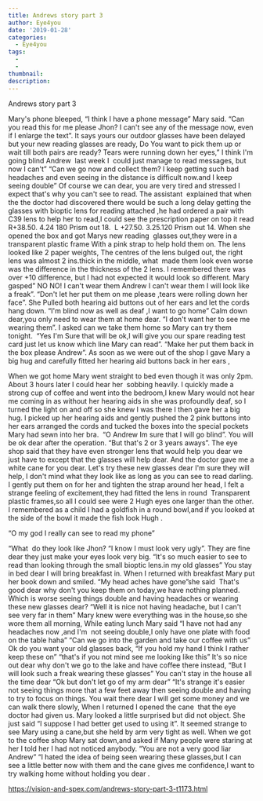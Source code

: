 ```yaml
---
title: Andrews story part 3
author: Eye4you
date: '2019-01-28'
categories:
  - Eye4you
tags:
  - 
  - 
thumbnail: 
description: 
---
```


Andrews story part 3 

Mary's phone bleeped,
“I think I have a phone message” Mary said.
“Can you read this for me please Jhon? I can't see any of the message now, even if I enlarge the text”.
It says yours our outdoor glasses have been delayed but your new reading glasses are ready,
Do You want to pick them up or wait till both pairs are ready?
Tears were running down her eyes,” I think I'm going blind Andrew  last week I  could just manage to read messages, but now I can't”
“Can we go now and collect them? I keep getting such bad headaches and even seeing in the distance is difficult now.and I keep seeing double”
Of course we can dear, you are very tired and stressed I expect that's why you can't see to read.
The assistant  explained that when the the doctor had discovered there would be such a long delay getting the glasses with bioptic lens for reading attached ,he had ordered a pair with C39 lens to help her to read,I could see the prescription paper on top it read R+38.50. 4.24 180 Prism out 18.
 L +27.50. 3.25.120 Prism out 14.
When she opened the box and got Marys new reading  glasses out,they were in a transparent plastic frame With a pink strap to help hold them on.
The lens looked like 2 paper weights,
The centres of the lens bulged out, the right lens was almost 2 ins.thick in the middle, what  made them look even worse was the difference in the thickness of the 2 lens.
I remembered there was over +10 difference, but I had not expected it would look so different.
Mary gasped” NO NO! I can't wear them Andrew I can't wear them I will look like a freak”.
“Don't let her put them on me please ,tears were rolling down her face”.
She Pulled both hearing aid buttons out of her ears and let the cords hang down.
“I'm blind now as well as deaf ,I want to go home”
Calm down dear,you only need to wear them at home dear.
“I don't want her to see me wearing them”.
I asked can we take them home so Mary can try them tonight. 
“Yes I'm Sure that will be ok,I will give you our spare reading test card just let us know which line Mary can read”.
“Make her put them back in the box please Andrew”.
As soon as we were out of the shop I gave Mary a big hug and carefully fitted her hearing aid buttons back in her ears ,

When we got home Mary went straight to bed even though it was only 2pm.
About 3 hours later I could hear her  sobbing heavily.
I quickly made a strong cup of coffee and went into the bedroom,I knew Mary would not hear me coming in as without her hearing aids in she was profoundly deaf, so I turned the light on and off so she knew I was there I then gave her a big hug.
I picked up her hearing aids and gently pushed the 2 pink buttons into her ears arranged the cords and tucked the boxes into the special pockets Mary had sewn into her bra. 
“O Andrew Im sure that I will go blind”.
You will be ok dear after the operation.
“But that's 2 or 3 years aways”.
The eye shop said that they have even stronger lens that would help you dear we just have to except that the glasses will help dear. And the doctor gave me a white cane for you dear.
Let's try these new glasses dear I'm sure they will help,
I don't mind what they look like as long as you can see to read darling.
I gently put them on for her and tighten the strap around her head,
I felt a strange feeling of excitement,they had fitted the lens in round 
Transparent plastic frames,so all I could see were 2 Hugh eyes one larger than the other.
I remembered as a child I had a goldfish in a round bowl,and if you looked at the side of the bowl it made the fish look Hugh .

“O my god I really can see to read my phone”

“What  do they look like Jhon? “I know I must look very ugly”.
They are fine dear they just make your eyes look very big.
“It's so much easier to see to read than looking through the small bioptic lens.in my old glasses”
You stay in bed dear I will bring breakfast in.
When I returned with breakfast Mary put her book down and smiled.
“My head aches have gone”she said 
That's good dear why don't you keep them on today,we have nothing planned.
Which is worse seeing things double and having headaches or wearing these new glasses dear?
“Well it is nice not having headache, but I can't see very far in them”
Mary knew were everything was in the house,so she wore them all morning,
While eating lunch Mary said “I have not had any headaches now ,and I'm  not seeing double,I only have one plate with food on the table haha”
“Can we go into the garden and take our coffee with us”
Ok do you want your old glasses back,
“If you hold my hand I think I rather keep these on” “that's if you not mind see me looking like this”
It's so nice out dear why don't we go to the lake and have coffee there instead,
“But I will look such a freak wearing these glasses”
You can't stay in the house all the time dear
“Ok but don't let go of my arm dear”
“It's strange it's easier not seeing things more that a few feet away then seeing double and having to try to focus on things.
You wait there dear I will get some money and we can walk there slowly,
When I returned I opened the cane  that the eye doctor had given us.
Mary looked a little surprised but did not object.
She just said “I suppose I had better get used to using it”.
It seemed strange to see Mary using a cane,but she held by arm very tight as well.
When we got to the coffee shop Mary sat down,and asked if Many people were staring at her
I told her I had not noticed anybody.
“You are not a very good liar Andrew”
“I hated the idea of being seen wearing these glasses,but I can see a little better now with them and the cane gives me confidence,I want to try walking home without holding you dear .
 

https://vision-and-spex.com/andrews-story-part-3-t1173.html
